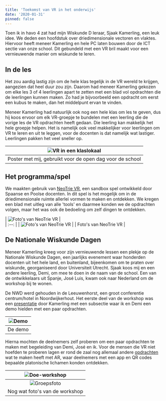 ```yaml
---
title: 'Toekomst van VR in het onderwijs'
date: '2020-01-31'
pinned: false
---
```


Toen ik in havo 4 zat had mijn Wiskunde D leraar, Sjaak Kamerling, een leuk idee. We deden een hoofdstuk over driedimensionale vectoren en vlaktes. Hiervoor heeft meneer Kamerling en hele PC laten bouwen door de ICT sectie van onze school. Dit gebundeld met een VR bril maakt voor een vernieuwende manier om wiskunde te leren.  
## In de les
Het zou aardig lastig zijn om de hele klas tegelijk in de VR wereld te krijgen, aangezien dat heel duur zou zijn. Daarom had meneer Kamerling gekozen om elke les 3 of 4 leerlingen apart te zetten met een blad vol opdrachten die de leerlingen kunnen maken. Zo had je bijvoorbeeld een opdracht om eerst een kubus te maken, dan het middelpunt ervan te vinden.  

Meneer Kamerling had natuurlijk ook nog een hele klas om les te geven, dus hij koos ervoor om elk VR-groepje te bundelen met een leerling die de vorige les de VR opdrachten heeft gedaan. Die leerling kan makkelijk het hele groepje helpen. Het is namelijk ook veel makkelijker voor leerlingen om VR te leren en uit te leggen, voor de docenten is dat namelijk wat lastiger. Leerlingen pakken het veel sneller op.  


| ![VR in een klaslokaal](/images/posts/nwd/banner.jpeg "VR in een klaslokaal") |
| :--: |
| Poster met mij, gebruikt voor de open dag voor de school |

## Het programma/spel
We maakten gebruik van [NeoTrie VR](https://store.steampowered.com/app/878620/Neotrie_VR/), een sandbox spel ontwikkeld door Spaanse en Poolse docenten. In dit spel is het mogelijk om in de driedimensionale ruimte allerlei vormen te maken en ontdekken. We kregen een blad met uitleg van alle 'tools' en daarmee konden we de opdrachten volgen, maar het was ook de bedoeling om zelf dingen te ontdekken.  

| ![Foto's van NeoTrie VR](/images/posts/nwd/nt1.jpg "Foto's van NeoTrie VR") |\
| :--: |
| ![Foto's van NeoTrie VR](/images/posts/nwd/nt2.jpg "Foto's van NeoTrie VR") |
| Foto's van NeoTrie VR |  
 
## De Nationale Wiskunde Dagen
Meneer Kamerling kreeg voor zijn vernieuwende lessen een plekje op de Nationale Wiskunde Dagen, een jaarlijks evenement waar honderden docenten uit het hele land, en buitenland, bijeenkomen om te praten over wiskunde, georganiseerd door Universiteit Utrecht. Sjaak koos mij en een andere leerling, Demi, om mee te doen in de naam van de school. Een van de ontwikkelaars uit Spanje, José Luis, kwam ook naar Nederland om de workshop bij te wonen.

De NWD werd gehouden in de Leeuwenhorst, een groot conferentie centrum/hotel in Noordwijkerhout. Het eerste deel van de workshop was een [presentatie](https://www.uu.nl/sites/default/files/fi_nwd_2020_sjaak_kamerling.pdf) door Kamerling met een subsectie waar ik en Demi een demo hielden met een paar opdrachten. 

| ![Demo](/images/posts/nwd/demo.jpg "Demo") |
| :---: | 
| De demo | 

Hierna mochten de deelnemers zelf proberen om een paar opdrachten te maken met begeleiding van Demi, José en ik. Voor de mensen die VR niet hoefden te proberen lagen er rond de zaal nog allemaal andere [opdrachten](https://www.uu.nl/sites/default/files/fi_nwd_2020_kamerling_hand-out.pdf) wat te maken heeft met AR, waar deelnemers met een app en QR codes bepaalde platonische lichamen konden ontdekken.

| ![Doe-workshop](/images/posts/nwd/nwdws.jpg "Doe-workshop") |
| :---: | 
| ![Groepsfoto](/images/posts/nwd/grf.jpg "Groepsfoto") |
| Nog wat foto's van de workshop | 
<br>